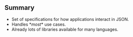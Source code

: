 ## Summary

* Set of specifications for how applications interact in JSON.
* Handles <super>\*</super>_most_<super>\*</super> use cases.
* Already lots of libraries available for many languages.
